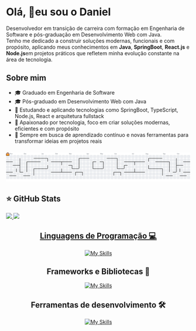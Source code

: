 <h1 align="left">Olá, 👋eu sou o Daniel</h1>

<p align="left">
 Desenvolvedor em transição de carreira com formação em Engenharia de Software e pós-graduação em Desenvolvimento Web com Java. <br>
 Tenho me dedicado a construir soluções modernas, funcionais e com propósito, aplicando meus conhecimentos em <strong>Java</strong>, <strong>SpringBoot</strong>, <strong>React.js</strong> e <strong>Node.js</strong>em projetos práticos que refletem minha evolução constante na área de tecnologia.
</p>

## Sobre mim

- 🎓 Graduado em Engenharia de Software
- 🎓 Pós-graduado em Desenvolvimento Web com Java
- 🧪 Estudando e aplicando tecnologias como SpringBoot, TypeScript, Node.js, React e arquitetura fullstack
- 🚀 Apaixonado por tecnologia, foco em criar soluções modernas, eficientes e com propósito
- 🌱 Sempre em busca de aprendizado contínuo e novas ferramentas para transformar ideias em projetos reais

###

<picture>
  <source media="(prefers-color-scheme: dark)" srcset="https://raw.githubusercontent.com/danielMonteiro84/danielMonteiro84/output/pacman-contribution-graph-dark.svg">
  <source media="(prefers-color-scheme: light)" srcset="https://raw.githubusercontent.com/danielMonteiro84/danielMonteiro84/output/pacman-contribution-graph.svg">
  <img alt="pacman contribution graph" src="https://raw.githubusercontent.com/danielMonteiro84/danielMonteiro84/output/pacman-contribution-graph.svg">
</picture>

## ⭐ GitHub Stats
<a href="https://github.com/danielMonteiro84">
  <img height="180em" src="https://github-readme-stats.vercel.app/api?username=danielMonteiro84&show_icons=true&theme=radical&include_all_commits=true&count_private=true"/>
  <img height="180em" src="https://github-readme-stats.vercel.app/api/top-langs/?username=danielMonteiro84&layout=compact&langs_count=6&theme=radical"/>
<div align="center">

## Linguagens de Programação 💻

  [![My Skills](https://skillicons.dev/icons?i=java,js,ts,mysql,html,css,powershell)](https://skillicons.dev)

## Frameworks e Bibliotecas 🧩

  [![My Skills](https://skillicons.dev/icons?i=react,next.js,spring,tailwind,jest,nodejs)](https://skillicons.dev)

## Ferramentas de desenvolvimento 🛠️

  [![My Skills](https://skillicons.dev/icons?i=aws,docker,eclipse,git,github,npm,pnpm,visualstudio,vscode,vite)](https://skillicons.dev)







